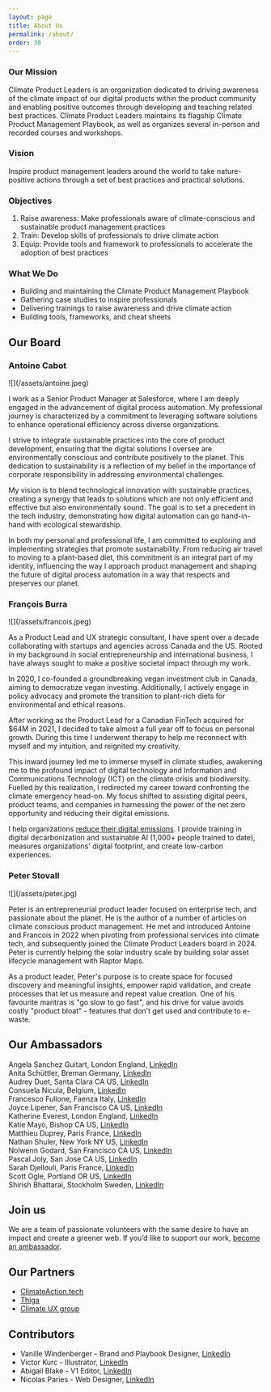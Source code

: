 ```yaml
---
layout: page
title: About Us
permalink: /about/
order: 30
---
```


### Our Mission

Climate Product Leaders is an organization dedicated to driving awareness of the climate impact of our digital products within the product community and enabling positive outcomes through developing and teaching related best practices. Climate Product Leaders maintains its flagship Climate Product Management Playbook, as well as organizes several in-person and recorded courses and workshops.

### Vision

Inspire product management leaders around the world to take nature-positive actions through a set of best practices and practical solutions.

### Objectives

1. Raise awareness: Make professionals aware of climate-conscious and sustainable product management practices  
2. Train: Develop skills of professionals to drive climate action  
3. Equip: Provide tools and framework to professionals to accelerate the adoption of best practices

### What We Do

* Building and maintaining the Climate Product Management Playbook  
* Gathering case studies to inspire professionals  
* Delivering trainings to raise awareness and drive climate action  
* Building tools, frameworks, and cheat sheets

## Our Board

### Antoine Cabot

<div markdown="1" class="about-us-photo">
![](/assets/antoine.jpeg)
</div>

I work as a Senior Product Manager at Salesforce,
where I am deeply engaged in the advancement of digital
process automation. My professional journey is characterized
by a commitment to leveraging software solutions to
enhance operational efficiency across diverse organizations.

I strive to integrate sustainable practices into the core of
product development, ensuring that the digital solutions
I oversee are environmentally conscious and contribute
positively to the planet. This dedication to sustainability is
a reflection of my belief in the importance of corporate
responsibility in addressing environmental challenges.

My vision is to blend technological innovation with
sustainable practices, creating a synergy that leads to
solutions which are not only efficient and effective but also
environmentally sound. The goal is to set a precedent in the
tech industry, demonstrating how digital automation can go
hand-in-hand with ecological stewardship.

In both my personal and professional life, I am committed
to exploring and implementing strategies that promote sustainability. From reducing air travel to moving to a plant-based diet, this commitment is an integral part of my identity, influencing the way I approach product management and shaping the future of digital process automation in a way that respects and preserves our planet.

### François Burra

<div markdown="1" class="about-us-photo">
![](/assets/francois.jpeg)
</div>

As a Product Lead and UX strategic consultant, I have spent
over a decade collaborating with startups and agencies across
Canada and the US. Rooted in my background in social
entrepreneurship and international business, I have always
sought to make a positive societal impact through my work.

In 2020, I co-founded a groundbreaking vegan investment club
in Canada, aiming to democratize vegan investing. Additionally,
I actively engage in policy advocacy and promote the transition
to plant-rich diets for environmental and ethical reasons.

After working as the Product Lead for a Canadian FinTech
acquired for $64M in 2021, I decided to take almost a full year off
to focus on personal growth. During this time I underwent therapy
to help me reconnect with myself and my intuition, and reignited
my creativity.

This inward journey led me to immerse myself in climate studies,
awakening me to the profound impact of digital technology and
Information and Communications Technology (ICT) on the climate
crisis and biodiversity. Fuelled by this realization, I redirected my
career toward confronting the climate emergency head-on. My
focus shifted to assisting digital peers, product teams, and
companies in harnessing the power of the net zero opportunity
and reducing their digital emissions.

I help organizations [reduce their digital emissions](https://www.francoisburra.com/). I provide training in digital decarbonization and sustainable AI (1,000+ people trained to date), measures organizations' digital footprint, and create low-carbon experiences.

### Peter Stovall

<div markdown="1" class="about-us-photo">
![](/assets/peter.jpg)
</div>


Peter is an entrepreneurial product leader focused on enterprise tech, and passionate about the planet. He is the author of a number of articles on climate conscious product management. He met and introduced Antoine and Francois in 2022 when pivoting from professional services into climate tech, and subsequently joined the Climate Product Leaders board in 2024. Peter is currently helping the solar industry scale by building solar asset lifecycle management with Raptor Maps.

As a product leader, Peter's purpose is to create space for focused discovery and meaningful insights, empower rapid validation, and create processes that let us measure and repeat value creation. One of his favourite mantras is "go slow to go fast", and his drive for value avoids costly "product bloat" - features that don't get used and contribute to e-waste.

## Our Ambassadors

Angela Sanchez Guitart, London England, [LinkedIn](https://www.linkedin.com/in/angelasanchezguitart/)   
Anita Schüttler, Breman Germany, [LinkedIn](https://www.linkedin.com/in/anita-sch%C3%BCttler-21095023b/)   
Audrey Duet, Santa Clara CA US, [LinkedIn](https://www.linkedin.com/in/audreyduet/)  
Consuela Nicula, Belgium, [LinkedIn](https://www.linkedin.com/in/consuelanicula/)  
Francesco Fullone, Faenza Italy, [LinkedIn](https://www.linkedin.com/in/fullo/)   
Joyce Lipener, San Francisco CA US, [LinkedIn](https://www.linkedin.com/in/jlipener/)   
Katherine Everest, London England, [LinkedIn](https://www.linkedin.com/in/katherineeverest/)   
Katie Mayo, Bishop CA US, [LinkedIn](https://www.linkedin.com/in/katiemayo/)   
Matthieu Duprey, Paris France, [LinkedIn](https://www.linkedin.com/in/matthieuduprey/)  
Nathan Shuler, New York NY US, [LinkedIn](https://www.linkedin.com/in/nathanshuler/)  
Nolwenn Godard, San Francisco CA US, [LinkedIn](https://www.linkedin.com/in/nolwenngodard/)   
Pascal Joly, San Jose CA US, [LinkedIn](https://www.linkedin.com/in/pascaljoly/)  
Sarah Djellouli, Paris France, [LinkedIn](https://www.linkedin.com/in/sarah-djellouli-strategy-business-development-impact/)  
Scott Ogle, Portland OR US, [LinkedIn](https://www.linkedin.com/in/scogle/)   
Shirish Bhattarai, Stockholm Sweden, [LinkedIn](https://www.linkedin.com/in/shirishbt/)

## Join us

We are a team of passionate volunteers with the same desire to have an impact and create a greener web. If you’d like to support our work, [become an ambassador](/get-involved/). 

## Our Partners

- [ClimateAction.tech](https://climateaction.tech/)
- [Thiga](https://www.thiga.co/en/)
- [Climate UX group](https://rosenfeldmedia.com/community/climate-ux/)

## Contributors

- Vanille Windenberger - Brand and Playbook Designer, [LinkedIn](https://www.linkedin.com/in/vanillewindenberger/)   
- Victor Kurc - Illustrator, [LinkedIn](https://www.linkedin.com/in/victor-kurc/)   
- Abigail Blake - V1 Editor, [LinkedIn](hhttps://www.linkedin.com/in/abigail-blake-5a29917b/)   
- Nicolas Paries - Web Designer, [LinkedIn](https://www.linkedin.com/in/nicolasparies/)   